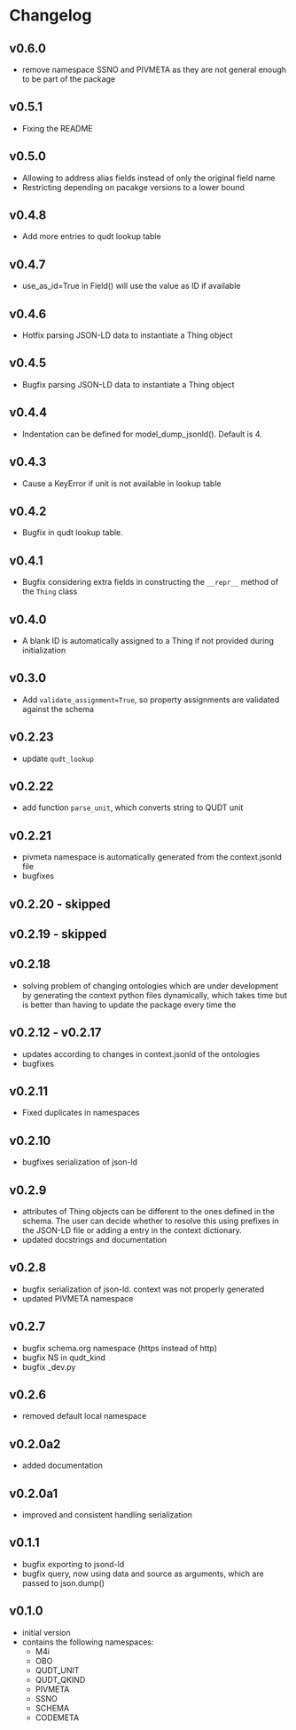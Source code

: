 # Changelog

## v0.6.0
  - remove namespace SSNO and PIVMETA as they are not general enough to be part of the package

## v0.5.1
  - Fixing the README

## v0.5.0
  - Allowing to address alias fields instead of only the original field name
  - Restricting depending on pacakge versions to a lower bound

## v0.4.8
  - Add more entries to qudt lookup table

## v0.4.7
  - use_as_id=True in Field() will use the value as ID if available

## v0.4.6
  - Hotfix parsing JSON-LD data to instantiate a Thing object

## v0.4.5
  - Bugfix parsing JSON-LD data to instantiate a Thing object

## v0.4.4
  - Indentation can be defined for model_dump_jsonld(). Default is 4.

## v0.4.3
  - Cause a KeyError if unit is not available in lookup table

## v0.4.2
  - Bugfix in qudt lookup table.

## v0.4.1
  - Bugfix considering extra fields in constructing the `__repr__` method of the `Thing` class

## v0.4.0
  - A blank ID is automatically assigned to a Thing if not provided during initialization

## v0.3.0
  - Add `validate_assignment=True`, so property assignments are validated against the schema

## v0.2.23
  - update `qudt_lookup`

## v0.2.22
  - add function `parse_unit`, which converts string to QUDT unit

## v0.2.21
  - pivmeta namespace is automatically generated from the context.jsonld file
  - bugfixes

## v0.2.20 - skipped

## v0.2.19 - skipped

## v0.2.18

- solving problem of changing ontologies which are under development by generating the
  context python files dynamically, which takes time but is better than having to update the package every time the

## v0.2.12 - v0.2.17

- updates according to changes in context.jsonld of the ontologies
- bugfixes

## v0.2.11

- Fixed duplicates in namespaces

## v0.2.10

- bugfixes serialization of json-ld

## v0.2.9

- attributes of Thing objects can be different to the ones defined in the schema. The user can decide whether to resolve
  this using prefixes in the JSON-LD file or adding a entry in the context dictionary.
- updated docstrings and documentation

## v0.2.8

- bugfix serialization of json-ld. context was not properly generated
- updated PIVMETA namespace

## v0.2.7

- bugfix schema.org namespace (https instead of http)
- bugfix NS in qudt_kind
- bugfix _dev.py

## v0.2.6

- removed default local namespace

## v0.2.0a2

- added documentation

## v0.2.0a1

- improved and consistent handling serialization

## v0.1.1

- bugfix exporting to jsond-ld
- bugfix query, now using data and source as arguments, which are passed to json.dump()

## v0.1.0

- initial version
- contains the following namespaces:
    - M4i
    - OBO
    - QUDT_UNIT
    - QUDT_QKIND
    - PIVMETA
    - SSNO
    - SCHEMA
    - CODEMETA